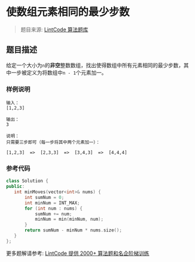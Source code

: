 # 使数组元素相同的最少步数
 > 题目来源: [LintCode 算法题库](https://www.lintcode.com/problem/minimum-moves-to-equal-array-elements/?utm_source=sc-github-wzz)
 ## 题目描述
 给定一个大小为`n`的**非空**整数数组，找出使得数组中所有元素相同的最少步数，其中一步被定义为将数组中`n - 1`个元素加一。
 ### 样例说明
 ```
输入：
[1,2,3]

输出：
3

说明：
只需要三步即可（每一步将其中两个元素加一）：

[1,2,3]  =>  [2,3,3]  =>  [3,4,3]  =>  [4,4,4]
```
 ### 参考代码
 ```cpp
class Solution {
public:
    int minMoves(vector<int>& nums) {
        int sumNum = 0;
        int minNum = INT_MAX;
        for (int num : nums) {
            sumNum += num;
            minNum = min(minNum, num);
        }
        return sumNum - minNum * nums.size();
    }
};
```
 更多题解请参考: [LintCode 提供 2000+ 算法题和名企阶梯训练](https://www.lintcode.com/problem/?utm_source=sc-github-wzz)